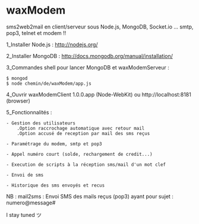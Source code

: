 waxModem
========

sms2web2mail en client/serveur sous Node.js, MongoDB, Socket.io ... smtp, pop3, telnet et modem !!

1_Installer Node.js : http://nodejs.org/

2_Installer MongoDB : http://docs.mongodb.org/manual/installation/

3_Commandes shell pour lancer MongoDB et waxModemServeur :

    $ mongod
    $ node chemin/de/waxModem/app.js

4_Ouvrir waxModemClient 1.0.0.app (Node-WebKit) ou http://localhost:8181 (browser)

5_Fonctionnalités :

    - Gestion des utilisateurs
        .Option raccrochage automatique avec retour mail
        .Option accusé de reception par mail des sms reçus

    - Paramétrage du modem, smtp et pop3

    - Appel numéro court (solde, rechargement de credit...)

    - Execution de scripts à la réception sms/mail d'un mot clef

    - Envoi de sms

    - Historique des sms envoyés et recus

NB : mail2sms : Envoi SMS des mails reçus (pop3) ayant pour sujet : numero@message#

I stay tuned ツ
